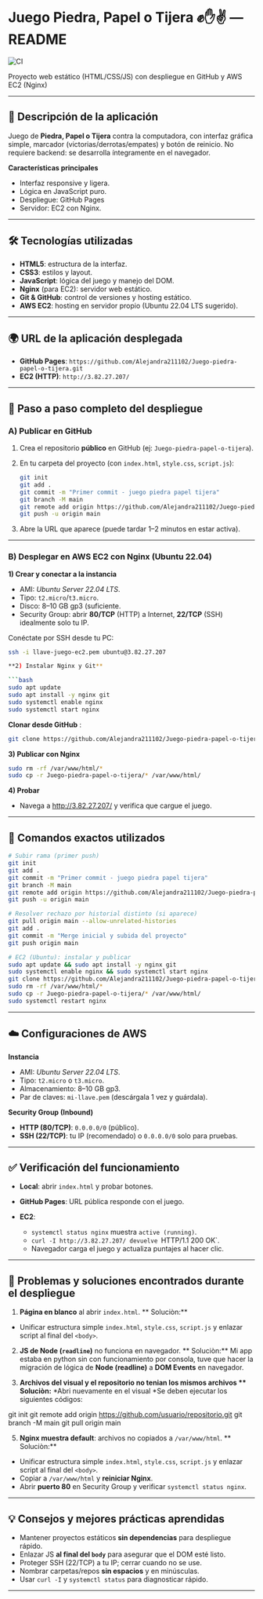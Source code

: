 # Juego Piedra, Papel o Tijera ✊✋✌️ — README
![CI](https://github.com/Alejandra211102/Juego-piedra-papel-o-tijera/workflows/Javascript/badge.svg)

Proyecto web estático (HTML/CSS/JS) con despliegue en GitHub y AWS EC2 (Nginx)

---

## 📌 Descripción de la aplicación

Juego de **Piedra, Papel o Tijera** contra la computadora, con interfaz gráfica simple, marcador (victorias/derrotas/empates) y botón de reinicio. No requiere backend: se desarrolla íntegramente en el navegador.

**Características principales**

* Interfaz responsive y ligera.
* Lógica en JavaScript puro.
* Despliegue: GitHub Pages
* Servidor: EC2 con Nginx.

---

## 🛠️ Tecnologías utilizadas

* **HTML5**: estructura de la interfaz.
* **CSS3**: estilos y layout.
* **JavaScript**: lógica del juego y manejo del DOM.
* **Nginx** (para EC2): servidor web estático.
* **Git & GitHub**: control de versiones y hosting estático.
* **AWS EC2**: hosting en servidor propio (Ubuntu 22.04 LTS sugerido).

---

## 🌍 URL de la aplicación desplegada

* **GitHub Pages**: `https://github.com/Alejandra211102/Juego-piedra-papel-o-tijera.git`
* **EC2 (HTTP)**: `http://3.82.27.207/`
  
---

## 🧭 Paso a paso completo del despliegue

### A) Publicar en GitHub

1. Crea el repositorio **público** en GitHub (ej: `Juego-piedra-papel-o-tijera`).
2. En tu carpeta del proyecto (con `index.html`, `style.css`, `script.js`):

   ```bash
   git init
   git add .
   git commit -m "Primer commit - juego piedra papel tijera"
   git branch -M main
   git remote add origin https://github.com/Alejandra211102/Juego-piedra-papel-o-tijera.git
   git push -u origin main
   ```
3. Abre la URL que aparece (puede tardar 1–2 minutos en estar activa).

---
### B) Desplegar en AWS EC2 con Nginx (Ubuntu 22.04)

**1) Crear y conectar a la instancia**

* AMI: *Ubuntu Server 22.04 LTS*.
* Tipo: `t2.micro`/`t3.micro`.
* Disco: 8–10 GB gp3 (suficiente.
* Security Group: abrir **80/TCP** (HTTP) a Internet, **22/TCP** (SSH) idealmente solo tu IP.

Conéctate por SSH desde tu PC:

```bash
ssh -i llave-juego-ec2.pem ubuntu@3.82.27.207

**2) Instalar Nginx y Git**

```bash
sudo apt update
sudo apt install -y nginx git
sudo systemctl enable nginx
sudo systemctl start nginx
```

**Clonar desde GitHub** :

  ```bash
  git clone https://github.com/Alejandra211102/Juego-piedra-papel-o-tijera.git
  ```

**3) Publicar con Nginx**

```bash
sudo rm -rf /var/www/html/*
sudo cp -r Juego-piedra-papel-o-tijera/* /var/www/html/
```

**4) Probar**

* Navega a http://3.82.27.207/ y verifica que cargue el juego.

---

## 🧰 Comandos exactos utilizados

```bash
# Subir rama (primer push)
git init
git add .
git commit -m "Primer commit - juego piedra papel tijera"
git branch -M main
git remote add origin https://github.com/Alejandra211102/Juego-piedra-papel-o-tijera.git
git push -u origin main

# Resolver rechazo por historial distinto (si aparece)
git pull origin main --allow-unrelated-histories
git add .
git commit -m "Merge inicial y subida del proyecto"
git push origin main

# EC2 (Ubuntu): instalar y publicar
sudo apt update && sudo apt install -y nginx git
sudo systemctl enable nginx && sudo systemctl start nginx
git clone https://github.com/Alejandra211102/Juego-piedra-papel-o-tijera.git
sudo rm -rf /var/www/html/*
sudo cp -r Juego-piedra-papel-o-tijera/* /var/www/html/
sudo systemctl restart nginx
```

---

## ☁️ Configuraciones de AWS

**Instancia**

* AMI: *Ubuntu Server 22.04 LTS*.
* Tipo: `t2.micro` o `t3.micro`.
* Almacenamiento: 8–10 GB gp3.
* Par de claves: `mi-llave.pem` (descárgala 1 vez y guárdala).

**Security Group (Inbound)**

* **HTTP (80/TCP)**: `0.0.0.0/0` (público).
* **SSH (22/TCP)**: tu IP (recomendado) o `0.0.0.0/0` solo para pruebas.

---


## ✅ Verificación del funcionamiento

* **Local**: abrir `index.html` y probar botones.
* **GitHub Pages**: URL pública responde con el juego.
* **EC2**:

  * `systemctl status nginx` muestra `active (running)`.
  * `curl -I http://3.82.27.207/ devuelve `HTTP/1.1 200 OK`.
  * Navegador carga el juego y actualiza puntajes al hacer clic.

---

## 🧩 Problemas y soluciones encontrados durante el despliegue

1. **Página en blanco** al abrir `index.html`.
** Soluciòn:** 
* Unificar estructura simple `index.html`, `style.css`, `script.js` y enlazar script al final del `<body>`.
  
2. **JS de Node (`readline`)** no funciona en navegador.
 ** Soluciòn:**
   Mi app estaba en python sin con funcionamiento por consola, tuve que hacer la migración de lógica de **Node (readline)** a **DOM Events** en navegador.

4. **Archivos del visual y el repositorio no tenian los mismos archivos
** Soluciòn:**
*Abri nuevamente en el visual
*Se deben ejecutar los siguientes códigos:

git init
git remote add origin https://github.com/usuario/repositorio.git
git branch -M main
git pull origin main


5. **Nginx muestra default**: archivos no copiados a `/var/www/html`.
** Soluciòn:** 
* Unificar estructura simple `index.html`, `style.css`, `script.js` y enlazar script al final del `<body>`.
* Copiar a `/var/www/html` y **reiniciar Nginx**.
* Abrir **puerto 80** en Security Group y verificar `systemctl status nginx`.
---

## 💡 Consejos y mejores prácticas aprendidas

* Mantener proyectos estáticos **sin dependencias** para despliegue rápido.
* Enlazar JS **al final del `body`** para asegurar que el DOM esté listo.
* Proteger SSH (22/TCP) a tu IP; cerrar cuando no se use.
* Nombrar carpetas/repos **sin espacios** y en minúsculas.
* Usar `curl -I` y `systemctl status` para diagnosticar rápido.

---
